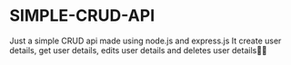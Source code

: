 # SIMPLE-CRUD-API
Just a simple CRUD api made using node.js and express.js
It create user details, get user details, edits user details and deletes user details🥳🚀

